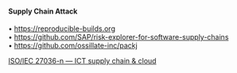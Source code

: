 <h4>Supply Chain Attack</h4>

• https://reproducible-builds.org<br>
• https://github.com/SAP/risk-explorer-for-software-supply-chains<br>
• https://github.com/ossillate-inc/packj<br>

<a href="https://iso27001security.com/html/27036.html">ISO/IEC 27036-n — ICT supply chain &amp; cloud</a>
